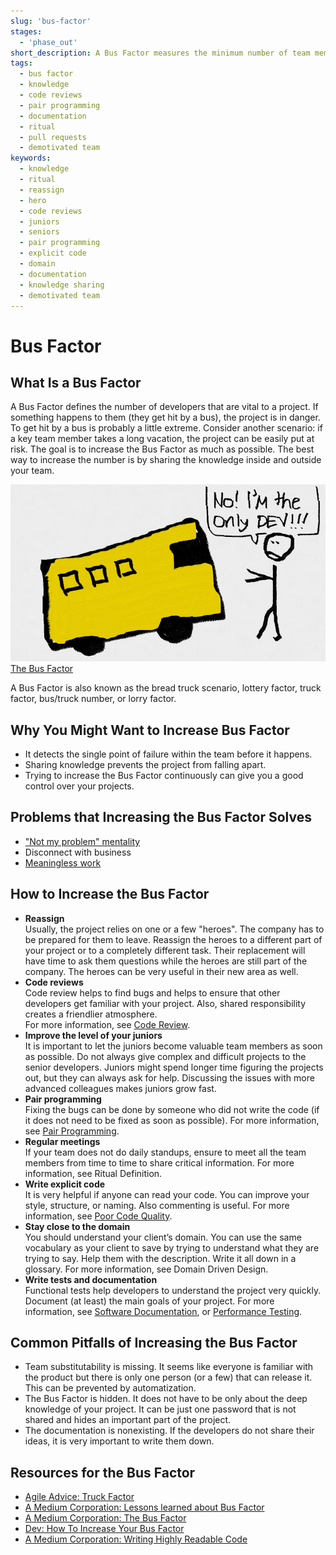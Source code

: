```yaml
---
slug: 'bus-factor'
stages:
  - 'phase_out'
short_description: A Bus Factor measures the minimum number of team members who have to be hit by a bus to put the project in jeopardy. The goal is to increase your Bus Factor as much as possible.
tags:
  - bus factor
  - knowledge
  - code reviews
  - pair programming
  - documentation
  - ritual
  - pull requests
  - demotivated team
keywords:
  - knowledge
  - ritual
  - reassign
  - hero
  - code reviews
  - juniors
  - seniors
  - pair programming
  - explicit code
  - domain
  - documentation
  - knowledge sharing
  - demotivated team
---
```


# Bus Factor

## What Is a Bus Factor

A Bus Factor defines the number of developers that are vital to a project. If something happens to them (they get hit by a bus), the project is in danger. To get hit by a bus is probably a little extreme. Consider another scenario: if a key team member takes a long vacation, the project can be easily put at risk. The goal is to increase the Bus Factor as much as possible. The best way to increase the number is by sharing the knowledge inside and outside your team.

![Bus Factor](/files/bus_factor.png)
[The Bus Factor](https://medium.com/tech-tajawal/the-bus-factor-6ea1a3ede6bd)

A Bus Factor is also known as the bread truck scenario, lottery factor, truck factor, bus/truck number, or lorry factor.

## Why You Might Want to Increase Bus Factor

- It detects the single point of failure within the team before it happens.
- Sharing knowledge prevents the project from falling apart.
- Trying to increase the Bus Factor continuously can give you a good control over your projects.

## Problems that Increasing the Bus Factor Solves

- ["Not my problem" mentality](/problems/not-my-problem-mentality)
- Disconnect with business
- [Meaningless work](/problems/meaningless-work)

## How to Increase the Bus Factor

- **Reassign**  
  Usually, the project relies on one or a few "heroes". The company has to be prepared for them to leave. Reassign the heroes to a different part of your project or to a completely different task. Their replacement will have time to ask them questions while the heroes are still part of the company. The heroes can be very useful in their new area as well.  
- **Code reviews**  
  Code review helps to find bugs and helps to ensure that other developers get familiar with your project. Also, shared responsibility creates a friendlier atmosphere.  
  For more information, see [Code Review](/practices/code-review).  
- **Improve the level of your juniors**  
  It is important to let the juniors become valuable team members as soon as possible. Do not always give complex and difficult projects to the senior developers. Juniors might spend longer time figuring the projects out, but they can always ask for help. Discussing the issues with more advanced colleagues makes juniors grow fast.
- **Pair programming**  
  Fixing the bugs can be done by someone who did not write the code (if it does not need to be fixed as soon as possible).
  For more information, see [Pair Programming](119/practices/pair-programming).
- **Regular meetings**  
  If your team does not do daily standups, ensure to meet all the team members from time to time to share critical information.
  For more information, see Ritual Definition.
- **Write explicit code**  
  It is very helpful if anyone can read your code. You can improve your style, structure, or naming. Also commenting is useful.
  For more information, see [Poor Code Quality](problems/poor-code-quality).
- **Stay close to the domain**  
  You should understand your client’s domain. You can use the same vocabulary as your client to save by trying to understand what they are trying to say. Help them with the description. Write it all down in a glossary.
  For more information, see Domain Driven Design.
- **Write tests and documentation**  
  Functional tests help developers to understand the project very quickly. Document (at least) the main goals of your project.
  For more information, see [Software Documentation](practices/software-documentation), or [Performance Testing](/practices/performance-testing).

## Common Pitfalls of Increasing the Bus Factor

- Team substitutability is missing. It seems like everyone is familiar with the product but there is only one person (or a few) that can release it. This can be prevented by automatization.
- The Bus Factor is hidden. It does not have to be only about the deep knowledge of your project. It can be just one password that is not shared and hides an important part of the project.
- The documentation is nonexisting. If the developers do not share their ideas, it is very important to write them down.

## Resources for the Bus Factor

- [Agile Advice: Truck Factor](http://www.agileadvice.com/2005/05/15/agilemanagement/truck-factor/)
- [A Medium Corporation: Lessons learned about Bus Factor](https://medium.com/@einenlum/lessons-learned-about-bus-factor-1-5-introduction-994b3b0332d3)
- [A Medium Corporation: The Bus Factor](https://medium.com/tech-tajawal/the-bus-factor-6ea1a3ede6bd)
- [Dev: How To Increase Your Bus Factor](https://dev.to/scottharrisondev/how-to-increase-your-bus-factor-3dpg)
- [A Medium Corporation: Writing Highly Readable Code](https://medium.com/swlh/writing-highly-readable-code-94da94d5d636)
